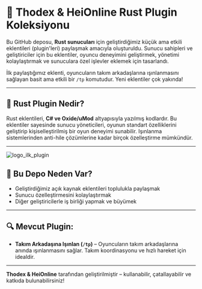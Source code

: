 
# 🔧 Thodex & HeiOnline Rust Plugin Koleksiyonu

Bu GitHub deposu, **Rust sunucuları** için geliştirdiğimiz küçük ama etkili eklentileri (plugin'leri) paylaşmak amacıyla oluşturuldu. Sunucu sahipleri ve geliştiriciler için bu eklentiler, oyuncu deneyimini geliştirmek, yönetimi kolaylaştırmak ve sunuculara özel işlevler eklemek için tasarlandı.

İlk paylaştığımız eklenti, oyuncuların takım arkadaşlarına ışınlanmasını sağlayan basit ama etkili bir `/tp` komutudur. Yeni eklentiler çok yakında!

---

## 🧠 Rust Plugin Nedir?
Rust eklentileri, **C# ve Oxide/uMod** altyapısıyla yazılmış kodlardır. Bu eklentiler sayesinde sunucu yöneticileri, oyunun standart özelliklerini geliştirip kişiselleştirilmiş bir oyun deneyimi sunabilir. Işınlanma sistemlerinden anti-hile çözümlerine kadar birçok özelleştirme mümkündür.

---
![logo_ilk_plugin](https://github.com/user-attachments/assets/19b12445-97df-4dcf-a2e0-1f25670cfd5d)

## 🤝 Bu Depo Neden Var?
- Geliştirdiğimiz açık kaynak eklentileri toplulukla paylaşmak
- Sunucu özelleştirmesini kolaylaştırmak
- Diğer geliştiricilerle iş birliği yapmak ve büyümek

---



## 🔍 Mevcut Plugin:
- **Takım Arkadaşına Işınlan (`/tp`)** – Oyuncuların takım arkadaşlarına anında ışınlanmasını sağlar. Takım koordinasyonu ve hızlı hareket için idealdir.

---

**Thodex & HeiOnline** tarafından geliştirilmiştir – kullanabilir, çatallayabilir ve katkıda bulunabilirsiniz!

